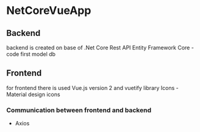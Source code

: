 # NetCoreVueApp

## Backend 
backend is created on base of .Net Core Rest API 
Entity Framework Core - code first model db

## Frontend
for frontend there is used Vue.js version 2 and vuetify library
Icons - Material design icons

### Communication between frontend and backend
- Axios
